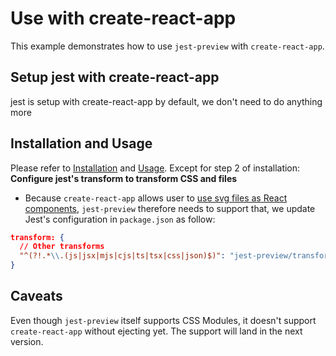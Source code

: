 # Use with create-react-app

This example demonstrates how to use `jest-preview` with `create-react-app`.

## Setup jest with create-react-app

jest is setup with create-react-app by default, we don't need to do anything more

## Installation and Usage

Please refer to [Installation](../../README.md#installation) and [Usage](../../README.md#installation).
Except for step 2 of installation: **Configure jest's transform to transform CSS and files**

- Because `create-react-app` allows user to [use svg files as React components](https://create-react-app.dev/docs/adding-images-fonts-and-files/#adding-svgs), `jest-preview` therefore needs to support that, we update Jest's configuration in `package.json` as follow:

```json
transform: {
  // Other transforms
  "^(?!.*\\.(js|jsx|mjs|cjs|ts|tsx|css|json)$)": "jest-preview/transforms/file",
}
```

## Caveats

Even though `jest-preview` itself supports CSS Modules, it doesn't support `create-react-app` without ejecting yet. The support will land in the next version.
